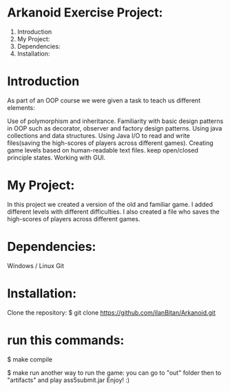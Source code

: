 # Arkanoid Exercise Project:
1. Introduction
2. My Project:
3. Dependencies:
4. Installation:
# Introduction
As part of an OOP course we were given a task to teach us different elements:

Use of polymorphism and inheritance.
Familiarity with basic design patterns in OOP such as decorator, observer and factory design patterns.
Using java collections and data structures.
Using Java I/O to read and write files(saving the high-scores of players across different games).
Creating game levels based on human-readable text files.
keep open/closed principle states.
Working with GUI.
# My Project:
In this project we created a version of the old and familiar game. I added different levels with different difficulties. I also created a file who saves the high-scores of players across different games.

# Dependencies:
Windows / Linux
Git
# Installation:
Clone the repository:
$ git clone https://github.com/ilanBitan/Arkanoid.git
# run this commands:
$ make compile

$ make run
another way to run the game:
you can go to "out" folder then to "artifacts" and play ass5submit.jar 
Enjoy! :)
